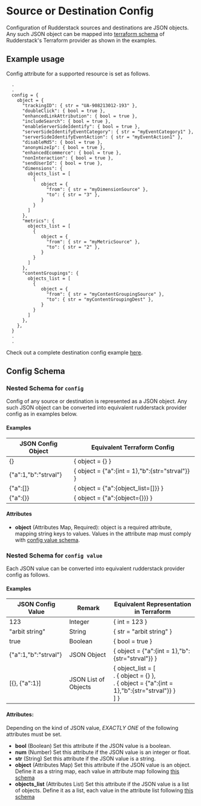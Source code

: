 # Source or Destination Config
Configuration of Rudderstack sources and destinations are JSON objects. Any such JSON object can be mapped into [terraform schema](#nestedatt-config) of Rudderstack's Terraform provider as shown in the examples.

## Example usage
Config attribute for a supported resource is set as follows.
```
  .
  .
  config = {
    object = {
      "trackingID": { str = "UA-908213012-193" },
      "doubleClick": { bool = true },
      "enhancedLinkAttribution": { bool = true },
      "includeSearch": { bool = true },
      "enableServerSideIdentify": { bool = true },
      "serverSideIdentifyEventCategory": { str = "myEventCategory1" },
      "serverSideIdentifyEventAction": { str = "myEventAction1" },
      "disableMd5": { bool = true },
      "anonymizeIp": { bool = true },
      "enhancedEcommerce": { bool = true },
      "nonInteraction": { bool = true },
      "sendUserId": { bool = true },
      "dimensions": {
        objects_list = [
          {
             object = {
               "from": { str = "myDimensionSource" },
               "to": { str = "3" },
             }
          }
        ]
      },
      "metrics": {
        objects_list = [
          {
             object = {
               "from": { str = "myMetricSource" },
               "to": { str = "2" },
             }
          }
        ]
      },
      "contentGroupings": {
        objects_list = [
          {
             object = {
               "from": { str = "myContentGroupingSource" },
               "to": { str = "myContentGroupingDest" },
             }
          }
        ]
      },
    },
  }
  .
  .
```

Check out a complete destination config example [here](destination.md#example). 

## Config Schema

<a id="nestedatt--config"></a>
### Nested Schema for `config`
Config of any source or destination is represented as a JSON object. Any such JSON object can be converted into equivalent
rudderstack provider config as in examples below.

#### Examples
|JSON Config Object  | Equivalent Terraform Config                             |
|--------------------|---------------------------------------------------------|
|{}                  | { object = {} }                                         |
|{"a":1,"b":"strval"}| { object = {"a":{int = 1},"b":{str="strval"}} }         |
|{"a":[]}            | { object = {"a":{object_list=[]}} }                     |
|{"a":{}}            | { object = {"a":{object={}}} }                     |

#### Attributes

- **object** (Attributes Map, Required): object is a required attribute, mapping string keys to values. Values in the attribute map must comply with [config value schema](#nestedatt--config--value).

<a id="nestedatt--config--str"></a>
### Nested Schema for `config value`
Each JSON value can be converted into equivalent rudderstack provider config as follows.

#### Examples
|JSON Config Value   | Remark                   | Equivalent Representation in Terraform                  |
|--------------------|--------------------------|---------------------------------------------------------|
|123                 | Integer                  | { int = 123 }                                           |
|"arbit string"      | String                   | { str = "arbit string" }                                |
|true                | Boolean                  | { bool = true }                                         |
|{"a":1,"b":"strval"}| JSON Object              | { object = {"a":{int = 1},"b":{str="strval"}} }         |
|[{}, {"a":1}]       | JSON List of Objects     | { object_list = [<BR/>.  { object = {} },<BR/>.  { object = {"a":{int = 1},"b":{str="strval"}} }<BR/>] }|

#### Attributes:

Depending on the kind of JSON value, *EXACTLY ONE* of the following attributes must be set.

- **bool** (Boolean) Set this attribute if the JSON value is a boolean.
- **num** (Number) Set this attribute if the JSON value is an integer or float.
- **str** (String) Set this attribute if the JSON value is a string.
- **object** (Attributes Map) Set this attribute if the JSON value is an object. Define it as a string map, each value in attribute map following [this schema](#nestedatt--config--object)
- **objects_list** (Attributes List) Set this attribute if the JSON value is a list of objects. Define it as a list, each value in the attribute list following [this schema](#nestedatt--config--objects)

